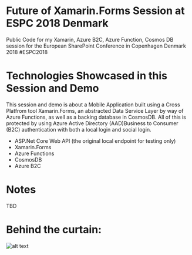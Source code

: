# Future of Xamarin.Forms Session at ESPC 2018 Denmark
Public Code for my Xamarin, Azure B2C, Azure Function, Cosmos DB session for the European SharePoint Conference in Copenhagen Denmark 2018 #ESPC2018

# Technologies Showcased in this Session and Demo
This session and demo is about a Mobile Application built using a Cross Platfrom tool Xamarin.Forms, an abstracted Data Service Layer by way of Azure Functions, as well as a backing database in CosmosDB. All of this is protected by using Azure Active Directory (AAD)Business to Consumer (B2C) authentication with both a local login and social login. 

- ASP.Net Core Web API (the original local endpoint for testing only)
- Xamarin.Forms
- Azure Functions
- CosmosDB
- Azure B2C

# Notes
TBD

# Behind the curtain: 
![alt text](https://github.com/fabianwilliams/espc2018/blob/master/images/RollingUpdateESPCPrivateToPublic.jpg "Private Repo Log")

